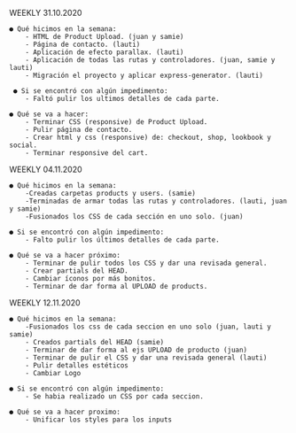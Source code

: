 

WEEKLY 31.10.2020

    ● Qué hicimos en la semana:
        - HTML de Product Upload. (juan y samie)
        - Página de contacto. (lauti)
        - Aplicación de efecto parallax. (lauti)
        - Aplicación de todas las rutas y controladores. (juan, samie y lauti)
        - Migración el proyecto y aplicar express-generator. (lauti)

     ● Si se encontró con algún impedimento: 
        - Faltó pulir los ultimos detalles de cada parte.

    ● Qué se va a hacer:
        - Terminar CSS (responsive) de Product Upload.
        - Pulir página de contacto.
        - Crear html y css (responsive) de: checkout, shop, lookbook y social.
        - Terminar responsive del cart.

WEEKLY 04.11.2020

    ● Qué hicimos en la semana:
        -Creadas carpetas products y users. (samie)
        -Terminadas de armar todas las rutas y controladores. (lauti, juan y samie)
        -Fusionados los CSS de cada sección en uno solo. (juan)

    ● Si se encontró con algún impedimento:
        - Falto pulir los últimos detalles de cada parte.

    ● Qué se va a hacer próximo:
        - Terminar de pulir todos los CSS y dar una revisada general.
        - Crear partials del HEAD.
        - Cambiar íconos por más bonitos.
        - Terminar de dar forma al UPLOAD de products.

WEEKLY 12.11.2020

    ● Qué hicimos en la semana:
        -Fusionados los css de cada seccion en uno solo (juan, lauti y samie)
        - Creados partials del HEAD (samie)
        - Terminar de dar forma al ejs UPLOAD de producto (juan)
        - Terminar de pulir el CSS y dar una revisada general (lauti)
        - Pulir detalles estéticos
        - Cambiar Logo

    ● Si se encontró con algún impedimento:
        - Se habia realizado un CSS por cada seccion.
        
    ● Qué se va a hacer proximo:
        - Unificar los styles para los inputs